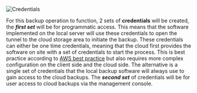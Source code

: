 ![Credentials](https://em-proposal-assets.now.sh/public/png/credentials.png)

For this backup operation to function, 2 sets of **credentials** will be created, the ***first set*** will be for programmatic access. This means that the software implemented on the local server will use these credentials to open the tunnel to the cloud storage area to initiate the backup. These credentials can either be one time credentials, meaning that the cloud first provides the software on site with a set of credentials to start the process. This is best practice according to [AWS best practice](https://docs.aws.amazon.com/IAM/latest/UserGuide/best-practices.html) but also requires more complex configuration on the client side and the cloud side. The alternative is a single set of credentials that the local backup software will always use to gain access to the cloud backups. The ***second set*** of credentials will be for user access to cloud backups via the management console.